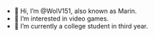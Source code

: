 - 👋 Hi, I’m @WolV151, also known as Marin.
- 👀 I’m interested in video games.
- 🌱 I’m currently a college student in third year.
